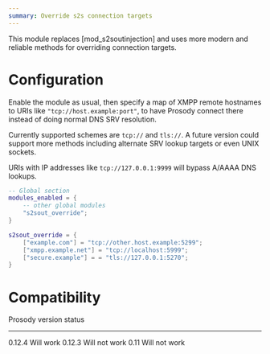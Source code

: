 ```yaml
---
summary: Override s2s connection targets
---
```


This module replaces [mod_s2soutinjection] and uses more modern and
reliable methods for overriding connection targets.

# Configuration

Enable the module as usual, then specify a map of XMPP remote hostnames
to URIs like `"tcp://host.example:port"`, to have Prosody connect there
instead of doing normal DNS SRV resolution.

Currently supported schemes are `tcp://` and `tls://`.  A future version
could support more methods including alternate SRV lookup targets or
even UNIX sockets.

URIs with IP addresses like `tcp://127.0.0.1:9999` will bypass A/AAAA
DNS lookups.

```lua
-- Global section
modules_enabled = {
    -- other global modules
    "s2sout_override";
}

s2sout_override = {
    ["example.com"] = "tcp://other.host.example:5299";
    ["xmpp.example.net"] = "tcp://localhost:5999";
    ["secure.example"] = = "tls://127.0.0.1:5270";
}
```

# Compatibility

Prosody version   status
---------------   ----------
0.12.4            Will work
0.12.3            Will not work
0.11              Will not work
